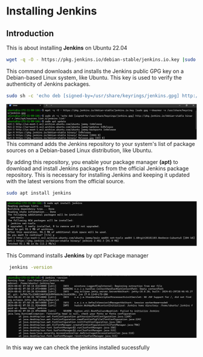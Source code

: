 # Installing Jenkins

## Introduction
This is about installing **Jenkins** on Ubuntu 22.04

```bash
wget -q -O - https://pkg.jenkins.io/debian-stable/jenkins.io.key |sudo gpg --dearmor -o /usr/share/keyrings/jenkins.gpg
```
This command downloads and installs the Jenkins public GPG key on a Debian-based Linux system, like Ubuntu. This key is used to verify the authenticity of Jenkins packages.

```bash
sudo sh -c 'echo deb [signed-by=/usr/share/keyrings/jenkins.gpg] http://pkg.jenkins.io/debian-stable binary/ > /etc/apt/sources.list.d/jenkins.list'
```
![image](images/jenkins1.png)
This command adds the Jenkins repository to your system's list of package sources on a Debian-based Linux distribution, like Ubuntu. 

By adding this repository, you enable your package manager **(apt)** to download and install Jenkins packages from the official Jenkins package repository. This is necessary for installing Jenkins and keeping it updated with the latest versions from the official source.

```bash
sudo apt install jenkins
```
![image](images/jenkins2.png)

This Command installs **Jenkins** by *apt* Package manager

```bash
 jenkins -version
 ```
 ![image](images/jenkins.3.png)

In this way we can check the jenkins installed sucessfully